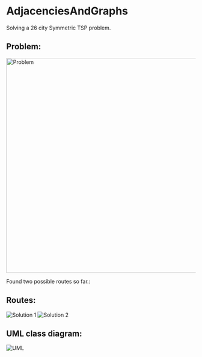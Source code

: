 # AdjacenciesAndGraphs

Solving a 26 city Symmetric TSP problem.


## Problem:


<img width="571" alt="Problem" src="https://github.com/KaiHofbauer98/AdjacenciesAndGraphs/assets/92033660/97d42993-8c7f-4ed9-b58b-305ed0728b7f">


Found two possible routes so far.:


## Routes:


![Solution 1](https://github.com/KaiHofbauer98/AdjacenciesAndGraphs/assets/92033660/457ac3bf-1e8b-40a3-b793-4f678008c39f)
![Solution 2](https://github.com/KaiHofbauer98/AdjacenciesAndGraphs/assets/92033660/61dc7a52-a7b3-4d6e-803e-0bc2fbc5a13e)


## UML class diagram:


![UML](https://github.com/KaiHofbauer98/AdjacenciesAndGraphs/assets/92033660/1b4e2ee6-ebac-4568-a7c5-3c74dcd54b49)
